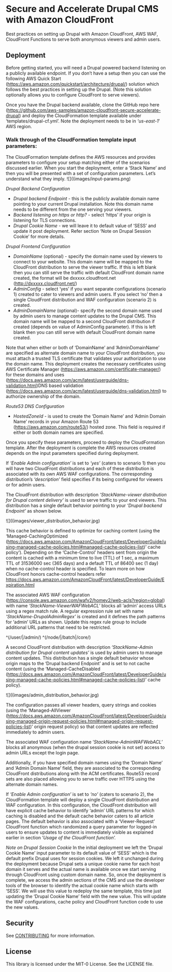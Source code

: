 # Secure and Accelerate Drupal CMS with Amazon CloudFront

Best practices on setting up Drupal with Amazon CloudFront, AWS WAF, CloudFront Functions to serve both anonymous viewers and admin users.

## Deployment

Before getting started, you will need a Drupal powered backend listening on a publicly available endpoint. If you don’t have a setup then you can use the following AWS Quick Start (https://aws.amazon.com/quickstart/architecture/drupal/) solution which follows the best practices in setting up the Drupal. (Note this solution optionally allows you to configure CloudFront to serve viewers).

Once you have the Drupal backend available, clone the GitHub repo here (https://github.com/aws-samples/amazon-cloudfront-secure-accelerate-drupal) and deploy the CloudFormation template available under ‘templates/drupal-cf.yml’. Note the deployment needs to be in *‘us-east-1*’ AWS region.

### Walk through of the CloudFormation template input parameters:

The CloudFormation template defines the AWS resources and provides parameters to configure your setup matching either of the scenarios discussed earlier. When you start the deployment, enter a ‘Stack Name’ and then you will be presented with a set of configuration parameters. Let’s understand what they imply.
![]((images/input-params.png)

*Drupal Backend Configuration*

* *Drupal backend Endpoint* - this is the publicly available domain name pointing to your current Drupal installation. Note this domain name needs to be different from the one serving your viewers.
* *Backend listening on https or http?* - select ‘https’ if your origin is listening for TLS connections.
* *Drupal Cookie Name* - we will leave it to default value of ‘SESS’ and update it post deployment. Refer section ‘Note on Drupal Session Cookie’ for more details.

*Drupal Frontend Configuration*

* *DomainName* (optional) - specify the domain name used by viewers to connect to your website. This domain name will be mapped to the CloudFront distribution to serve the viewer traffic. If this is left blank then you can still serve the traffic with default CloudFront domain name created, the format will be dxxxxx.cloudfront.net (http://dxxxxx.cloudfront.net/)
* *AdminConfig* - select ‘yes’ if you want separate configurations (scenario 1) created to cater to viewers and admin users. If you select ‘no’ then a single CloudFront distribution and WAF configuration (scenario 2) is created.
* *AdminDomainName* (optional)- specify the second domain name used by admin users to manage content updates to the Drupal CMS. This domain name will be mapped to a second CloudFront distribution if created (depends on value of AdminConfig parameter). If this is left blank then you can still serve with default CloudFront domain name created.

Note that when either or both of ‘DomainName’ and ‘AdminDomainName’ are specified as alternate domain name to your CloudFront distribution, you must attach a trusted TLS certificate that validates your authorization to use the domain name. This deployment creates the necessary certificates using AWS Certificate Manager (https://aws.amazon.com/certificate-manager/) for these domains and uses  (https://docs.aws.amazon.com/acm/latest/userguide/dns-validation.html)DNS based validation (https://docs.aws.amazon.com/acm/latest/userguide/dns-validation.html) to authorize ownership of the domain.

*Route53 DNS Configuration*

* *HostedZoneId* *-* is used to create the ‘Domain Name’ and ‘Admin Domain Name’ records in your Amazon Route 53 (https://aws.amazon.com/route53/) hosted zone. This field is required if either or both domain names are specified.

Once you specify these parameters, proceed to deploy the CloudFormation template. After the deployment is complete the AWS resources created depends on the input parameters specified during deployment.

If *‘Enable Admin configuration’* is set to *‘yes’* (caters to scenario 1) then you will have two CloudFront distributions and each of these distribution is associated with its own AWS WAF configurations. The corresponding distribution’s  *‘description’* field specifies if its being configured for viewers or for admin users.

The CloudFront distribution with description *‘StackName-viewer distribution for Drupal content delivery’* is used to serve traffic to your end viewers. This distribution has a single default behavior pointing to your *‘Drupal backend Endpoint’* as shown below.

![]((images/viewer_distribution_behavior.jpg)

This cache behavior is defined to optimize for caching content (using the ‘Managed-CachingOptimized (https://docs.aws.amazon.com/AmazonCloudFront/latest/DeveloperGuide/using-managed-cache-policies.html#managed-cache-policies-list)’ cache policy’).  Depending on the ‘Cache-Control’ headers sent from origin the content is cached with a minimum time to live (TTL) of 1 sec, a maximum TTL of 31536000 sec (365 days) and a default TTL of 86400 sec (1 day) when no cache-control header is specified. To learn more on how CloudFront honors cache-control headers refer https://docs.aws.amazon.com/AmazonCloudFront/latest/DeveloperGuide/Expiration.html

The associated AWS WAF configuration (https://console.aws.amazon.com/wafv2/homev2/web-acls?region=global) with name *‘StackName-ViewerWAFWebACL’* blocks all ‘admin’ access URLs using a regex match rule. A regular expression rule set with name *‘StackName-DrupalAdminRegex’* is created and it defines the path patterns for ‘admin’ URLs as shown. Update this regex rule group to include additional URL patterns that need to be restricted.


^(\/user\/|\/admin\/)
^(\/node\/|\/batch|\/core\/)



A second CloudFront distribution with description *‘StackName-Admin distribution for Drupal content updates’* is used by admin users to manage content updates. This distribution has a single default behavior whose origin maps to the ‘Drupal backend Endpoint’ and is set to not cache content (using the ‘Managed-CacheDisabled (https://docs.aws.amazon.com/AmazonCloudFront/latest/DeveloperGuide/using-managed-cache-policies.html#managed-cache-policies-list)’ cache policy).

![]((images/admin_distribution_behavior.jpg)

The configuration passes all viewer headers, query strings and cookies (using the ‘Managed-AllViewer (https://docs.aws.amazon.com/AmazonCloudFront/latest/DeveloperGuide/using-managed-origin-request-policies.html#managed-origin-request-policies-list)’ origin request policy) so that content updates are reflected immediately to admin users.

The associated WAF configuration name ‘*StackName-AdminWAFWebACL’* blocks all anonymous (when the drupal session cookie is not set) access to admin URLs except the login page.

Additionally, if you have specified domain names using the ‘Domain Name’ and ‘Admin Domain Name’ field, they are associated to the corresponding CloudFront distributions along with the ACM certificates. Route53 record sets are also placed allowing you to serve traffic over HTTPS using the alternate domain names.

If *‘Enable Admin configuration’* is set to *‘no’* (caters to scenario 2), the CloudFormation template will deploy a single CloudFront distribution and WAF configuration. In this configuration, the CloudFront distribution will have explicit cache behavior to identify ‘admin’ URL patterns for which caching is disabled and the default cache behavior caters to all article pages. The default behavior is also associated with a ‘Viewer-Request’ CloudFront function which randomized a query parameter for logged-in users to ensure updates to content is immediately visible as explained earlier in section ‘*Usage of the CloudFront function’.*

*Note on Drupal Session Cookie*
In the initial deployment we left the ‘Drupal Cookie Name’ input parameter to its default value of ‘SESS’ which is the default prefix Drupal uses for session cookies. We left it unchanged during the deployment because Drupal sets a unique cookie name for each host domain it serves and the actual name is available once we start serving through CloudFront using custom domain name.
So, once the deployment is complete, we access the admin sections of the CMS and use the developer tools of the browser to identify the actual cookie name which starts with ‘SESS’. We will use this value to redeploy the same template, this time just updating the ‘Drupal Cookie Name’ field with the new value. This will update the WAF configurations, cache policy and CloudFront function code to use the new values.

## Security

See [CONTRIBUTING](CONTRIBUTING.md#security-issue-notifications) for more information.

## License

This library is licensed under the MIT-0 License. See the LICENSE file.
